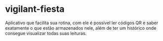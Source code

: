 # vigilant-fiesta
Aplicativo que facilita sua rotina, com ele é possível ler códigos QR e saber exatamente o que estão armazenados nele, além de ter um histórico onde consegue visualizar todas suas leituras.
